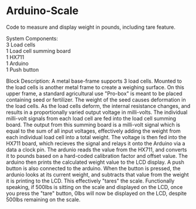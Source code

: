 # Arduino-Scale
Code to measure and display weight in pounds, including tare feature.

System Components:            
3 Load cells                
1 Load cell summing board     
1 HX711                
1 Arduino             
1 Push button            



Block Description:
A metal base-frame supports 3 load cells. Mounted to the load cells is another metal frame to create a weighing surface. On this upper frame, a standard agricultural use "Pro-box" is meant to be placed containing seed or fertilizer. The weight of the seed causes deformation in the load cells. As the load cells deform, the internal resistance changes, and results in a proportionally varied output voltage in milli-volts. The individual milli-volt signals from each load cell are fed into the load cell summing board. The output from this summing board is a milli-volt signal which is equal to the sum of all input voltages, effectively adding the weight from each individual load cell into a total weight. The voltage is then fed into the HX711 board, which recieves the signal and relays it onto the Arduino via a data a clock pin. The ardunio reads the value from the HX711, and converts it to pounds based on a hard-coded calibration factor and offset value. The arduino then prints the calculated weight value to the LCD display. A push button is also connected to the arduino. When the button is pressed, the ardunio looks at its current weight, and subtracts that value from the weight it is printing to the LCD. This effectively "tares" the scale. Functionally speaking, if 500lbs is sitting on the scale and displayed on the LCD, once you press the "tare" button, 0lbs will now be displayed on the LCD, despite 500lbs remaining on the scale.
